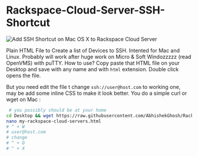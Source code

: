 Rackspace-Cloud-Server-SSH-Shortcut
===================================

![Add SSH Shortcut on Mac OS X to Rackspace Cloud Server](https://thecustomizewindows.com/wp-content/uploads/2014/10/Add-SSH-Shortcut-on-Mac-OS-X-to-Rackspace-Cloud-Server.png)

Plain HTML File to Create a list of Devices to SSH. Intented for Mac and Linux. Probably will work after huge work on Micro & Soft Windozzzzz (read OpenVMS) with puTTY. How to use? Copy paste that HTML file on your Desktop and save with any name and with `html` extension. Double click opens the file.

But you need edit the file t change `ssh://user@host.com` to working one, may be add some inline CSS to make it look better. You do a simple curl or wget on Mac :

```sh
 # you possibly should be at your home 
cd Desktop && wget https://raw.githubusercontent.com/AbhishekGhosh/Rackspace-Cloud-Server-SSH-Shortcut/master/my-rackspace-cloud-servers.html
nano my-rackspace-cloud-servers.html
# ^ + W
# user@host.com
# change
# ^ + O
# ^ + X
```

